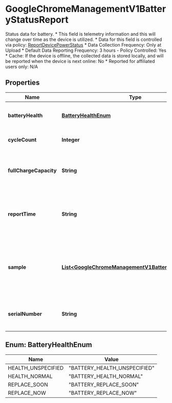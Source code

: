 

# GoogleChromeManagementV1BatteryStatusReport

Status data for battery. * This field is telemetry information and this will change over time as the device is utilized. * Data for this field is controlled via policy: [ReportDevicePowerStatus](https://chromeenterprise.google/policies/#ReportDevicePowerStatus) * Data Collection Frequency: Only at Upload * Default Data Reporting Frequency: 3 hours - Policy Controlled: Yes * Cache: If the device is offline, the collected data is stored locally, and will be reported when the device is next online: No * Reported for affiliated users only: N/A

## Properties

| Name | Type | Description | Notes |
|------------ | ------------- | ------------- | -------------|
|**batteryHealth** | [**BatteryHealthEnum**](#BatteryHealthEnum) | Output only. Battery health. |  [optional] [readonly] |
|**cycleCount** | **Integer** | Output only. Cycle count. |  [optional] [readonly] |
|**fullChargeCapacity** | **String** | Output only. Full charge capacity (mAmpere-hours). |  [optional] [readonly] |
|**reportTime** | **String** | Output only. Timestamp of when the sample was collected on device |  [optional] [readonly] |
|**sample** | [**List&lt;GoogleChromeManagementV1BatterySampleReport&gt;**](GoogleChromeManagementV1BatterySampleReport.md) | Output only. Sampling data for the battery sorted in a decreasing order of report_time. |  [optional] [readonly] |
|**serialNumber** | **String** | Output only. Battery serial number. |  [optional] [readonly] |



## Enum: BatteryHealthEnum

| Name | Value |
|---- | -----|
| HEALTH_UNSPECIFIED | &quot;BATTERY_HEALTH_UNSPECIFIED&quot; |
| HEALTH_NORMAL | &quot;BATTERY_HEALTH_NORMAL&quot; |
| REPLACE_SOON | &quot;BATTERY_REPLACE_SOON&quot; |
| REPLACE_NOW | &quot;BATTERY_REPLACE_NOW&quot; |



